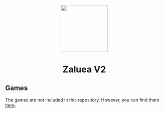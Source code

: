 <p align="center"><img src="https://github.com/TheIcy/ZalueaV2/blob/main/logo.png?raw=true" height="150">
</p>

<h1 align="center">Zaluea V2</h1>

## Games
The games are not included in this repository. However, you can find them [here](https://github.com/caracal-js/gfiles).

